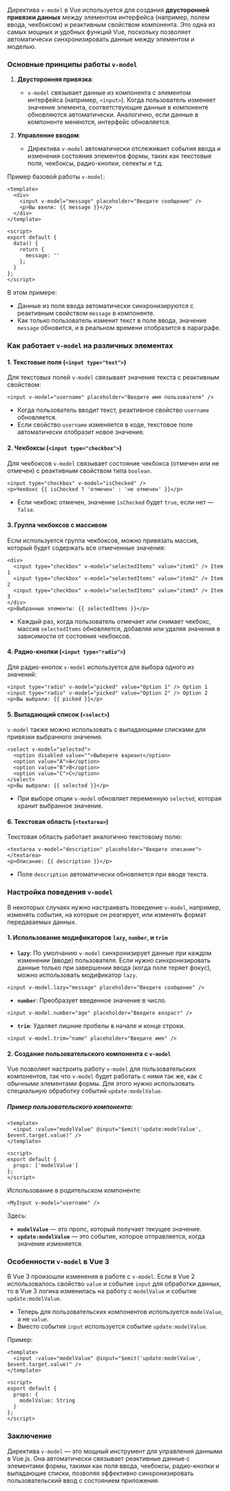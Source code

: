 Директива `v-model` в Vue используется для создания **двусторонней привязки данных** между элементом интерфейса (например, полем ввода, чекбоксом) и реактивным свойством компонента. Это одна из самых мощных и удобных функций Vue, поскольку позволяет автоматически синхронизировать данные между элементом и моделью.

### Основные принципы работы `v-model`

1. **Двусторонняя привязка**:
    
    - `v-model` связывает данные из компонента с элементом интерфейса (например, `<input>`). Когда пользователь изменяет значение элемента, соответствующие данные в компоненте обновляются автоматически. Аналогично, если данные в компоненте меняются, интерфейс обновляется.
2. **Управление вводом**:
    
    - Директива `v-model` автоматически отслеживает события ввода и изменения состояния элементов формы, таких как текстовые поля, чекбоксы, радио-кнопки, селекты и т.д.

Пример базовой работы `v-model`:

```TS
<template>
  <div>
    <input v-model="message" placeholder="Введите сообщение" />
    <p>Вы ввели: {{ message }}</p>
  </div>
</template>

<script>
export default {
  data() {
    return {
      message: ''
    };
  }
};
</script>
```

В этом примере:

- Данные из поля ввода автоматически синхронизируются с реактивным свойством `message` в компоненте.
- Как только пользователь изменит текст в поле ввода, значение `message` обновится, и в реальном времени отобразится в параграфе.

### Как работает `v-model` на различных элементах

#### 1. **Текстовые поля (`<input type="text">`)**

Для текстовых полей `v-model` связывает значение текста с реактивным свойством:

```TS
<input v-model="username" placeholder="Введите имя пользователя" />
```

- Когда пользователь вводит текст, реактивное свойство `username` обновляется.
- Если свойство `username` изменяется в коде, текстовое поле автоматически отобразит новое значение.

#### 2. **Чекбоксы (`<input type="checkbox">`)**

Для чекбоксов `v-model` связывает состояние чекбокса (отмечен или не отмечен) с реактивным свойством типа `boolean`.

```TS
<input type="checkbox" v-model="isChecked" />
<p>Чекбокс {{ isChecked ? 'отмечен' : 'не отмечен' }}</p>
```

- Если чекбокс отмечен, значение `isChecked` будет `true`, если нет — `false`.

#### 3. **Группа чекбоксов с массивом**

Если используется группа чекбоксов, можно привязать массив, который будет содержать все отмеченные значения:

```TS
<div>
  <input type="checkbox" v-model="selectedItems" value="item1" /> Item 1
  <input type="checkbox" v-model="selectedItems" value="item2" /> Item 2
  <input type="checkbox" v-model="selectedItems" value="item3" /> Item 3
</div>
<p>Выбранные элементы: {{ selectedItems }}</p>
```

- Каждый раз, когда пользователь отмечает или снимает чекбокс, массив `selectedItems` обновляется, добавляя или удаляя значения в зависимости от состояния чекбоксов.

#### 4. **Радио-кнопки (`<input type="radio">`)**

Для радио-кнопок `v-model` используется для выбора одного из значений:

```TS
<input type="radio" v-model="picked" value="Option 1" /> Option 1
<input type="radio" v-model="picked" value="Option 2" /> Option 2
<p>Вы выбрали: {{ picked }}</p>
```

#### 5. **Выпадающий список (`<select>`)**

`v-model` также можно использовать с выпадающими списками для привязки выбранного значения.

```TS
<select v-model="selected">
  <option disabled value="">Выберите вариант</option>
  <option value="A">A</option>
  <option value="B">B</option>
  <option value="C">C</option>
</select>
<p>Вы выбрали: {{ selected }}</p>
```

- При выборе опции `v-model` обновляет переменную `selected`, которая хранит выбранное значение.

#### 6. **Текстовая область (`<textarea>`)**

Текстовая область работает аналогично текстовому полю:

```TS
<textarea v-model="description" placeholder="Введите описание"></textarea>
<p>Описание: {{ description }}</p>
```

- Поле `description` автоматически обновляется при вводе текста.

### Настройка поведения `v-model`

В некоторых случаях нужно настраивать поведение `v-model`, например, изменять события, на которые он реагирует, или изменять формат передаваемых данных.

#### 1. **Использование модификаторов `lazy`, `number`, и `trim`**

- **`lazy`**: По умолчанию `v-model` синхронизирует данные при каждом изменении (вводе) пользователя. Если нужно синхронизировать данные только при завершении ввода (когда поле теряет фокус), можно использовать модификатор `lazy`.

```TS
<input v-model.lazy="message" placeholder="Введите сообщение" />
```

- **`number`**: Преобразует введенное значение в число.

```TS
<input v-model.number="age" placeholder="Введите возраст" />
```

- **`trim`**: Удаляет лишние пробелы в начале и конце строки.

```TS
<input v-model.trim="name" placeholder="Введите имя" />
```

#### 2. **Создание пользовательского компонента с `v-model`**

Vue позволяет настроить работу `v-model` для пользовательских компонентов, так что `v-model` будет работать с ними так же, как с обычными элементами формы. Для этого нужно использовать специальную обработку событий `update:modelValue`.

##### Пример пользовательского компонента:

```TS
<template>
  <input :value="modelValue" @input="$emit('update:modelValue', $event.target.value)" />
</template>

<script>
export default {
  props: ['modelValue']
};
</script>
```

Использование в родительском компоненте:

```TS
<MyInput v-model="username" />
```

Здесь:

- **`modelValue`** — это пропс, который получает текущее значение.
- **`update:modelValue`** — это событие, которое отправляется, когда значение изменяется.

### Особенности `v-model` в Vue 3

В Vue 3 произошли изменения в работе с `v-model`. Если в Vue 2 использовалось свойство `value` и событие `input` для обработки данных, то в Vue 3 логика изменилась на работу с `modelValue` и событие `update:modelValue`.

- Теперь для пользовательских компонентов используется `modelValue`, а не `value`.
- Вместо события `input` используется событие `update:modelValue`.

Пример:

```TS
<template>
  <input :value="modelValue" @input="$emit('update:modelValue', $event.target.value)" />
</template>

<script>
export default {
  props: {
    modelValue: String
  }
};
</script>
```

### Заключение

Директива `v-model` — это мощный инструмент для управления данными в Vue.js. Она автоматически связывает реактивные данные с элементами формы, такими как поля ввода, чекбоксы, радио-кнопки и выпадающие списки, позволяя эффективно синхронизировать пользовательский ввод с состоянием приложения.